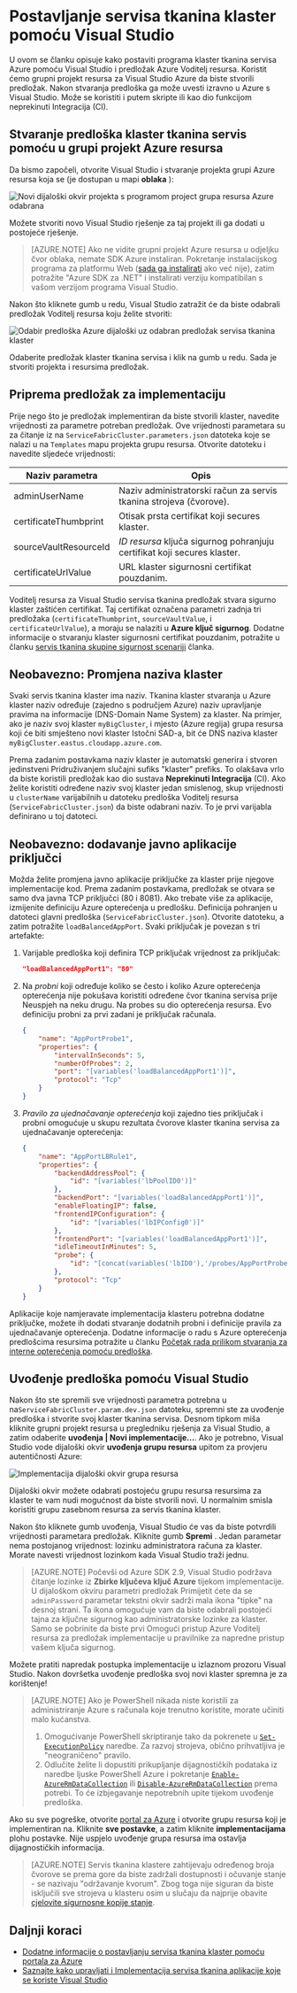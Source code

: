 <properties
   pageTitle="Postavljanje servisa tkanina klaster pomoću Visual Studio | Microsoft Azure"
   description="U članku se opisuje kako postaviti servisa tkanina klaster pomoću predloška Azure Voditelj resursa stvorenu u projektu programa Azure grupa resursa u Visual Studio"
   services="service-fabric"
   documentationCenter=".net"
   authors="karolz-ms"
   manager="adegeo"
   editor=""/>

<tags
   ms.service="service-fabric"
   ms.devlang="dotNet"
   ms.topic="article"
   ms.tgt_pltfrm="NA"
   ms.workload="NA"
   ms.date="10/06/2016"
   ms.author="karolz@microsoft.com"/>

# <a name="set-up-a-service-fabric-cluster-by-using-visual-studio"></a>Postavljanje servisa tkanina klaster pomoću Visual Studio
U ovom se članku opisuje kako postaviti programa klaster tkanina servisa Azure pomoću Visual Studio i predložak Azure Voditelj resursa. Koristit ćemo grupni projekt resursa za Visual Studio Azure da biste stvorili predložak. Nakon stvaranja predloška ga može uvesti izravno u Azure s Visual Studio. Može se koristiti i putem skripte ili kao dio funkcijom neprekinuti Integracija (CI).

## <a name="create-a-service-fabric-cluster-template-by-using-an-azure-resource-group-project"></a>Stvaranje predloška klaster tkanina servis pomoću u grupi projekt Azure resursa
Da bismo započeli, otvorite Visual Studio i stvaranje projekta grupi Azure resursa koja se (je dostupan u mapi **oblaka** ):

![Novi dijaloški okvir projekta s programom project grupa resursa Azure odabrana][1]

Možete stvoriti novo Visual Studio rješenje za taj projekt ili ga dodati u postojeće rješenje.

>[AZURE.NOTE] Ako ne vidite grupni projekt Azure resursa u odjeljku čvor oblaka, nemate SDK Azure instaliran. Pokretanje instalacijskog programa za platformu Web ([sada ga instalirati](http://www.microsoft.com/web/downloads/platform.aspx) ako već nije), zatim potražite "Azure SDK za .NET" i instalirati verziju kompatibilan s vašom verzijom programa Visual Studio.

Nakon što kliknete gumb u redu, Visual Studio zatražit će da biste odabrali predložak Voditelj resursa koju želite stvoriti:

![Odabir predloška Azure dijaloški uz odabran predložak servisa tkanina klaster][2]

Odaberite predložak klaster tkanina servisa i klik na gumb u redu. Sada je stvoriti projekta i resursima predložak.

## <a name="prepare-the-template-for-deployment"></a>Priprema predložak za implementaciju
Prije nego što je predložak implementiran da biste stvorili klaster, navedite vrijednosti za parametre potreban predložak. Ove vrijednosti parametara su za čitanje iz na `ServiceFabricCluster.parameters.json` datoteka koje se nalazi u na `Templates` mapu projekta grupu resursa. Otvorite datoteku i navedite sljedeće vrijednosti:

|Naziv parametra           |Opis|
|-----------------------  |--------------------------|
|adminUserName            |Naziv administratorski račun za servis tkanina strojeva (čvorove).|
|certificateThumbprint    |Otisak prsta certifikat koji secures klaster.|
|sourceVaultResourceId    |*ID resursa* ključa sigurnog pohranjuju certifikat koji secures klaster.|
|certificateUrlValue      |URL klaster sigurnosni certifikat pouzdanim.|

Voditelj resursa za Visual Studio servisa tkanina predložak stvara sigurno klaster zaštićen certifikat. Taj certifikat označena parametri zadnja tri predložaka (`certificateThumbprint`, `sourceVaultValue`, i `certificateUrlValue`), a moraju se nalaziti u **Azure ključ sigurnog**. Dodatne informacije o stvaranju klaster sigurnosni certifikat pouzdanim, potražite u članku [servis tkanina skupine sigurnost scenariji](service-fabric-cluster-security.md#x509-certificates-and-service-fabric) članka.

## <a name="optional-change-the-cluster-name"></a>Neobavezno: Promjena naziva klaster
Svaki servis tkanina klaster ima naziv. Tkanina klaster stvaranja u Azure klaster naziv određuje (zajedno s područjem Azure) naziv upravljanje pravima na informacije (DNS-Domain Name System) za klaster. Na primjer, ako je naziv svoj klaster `myBigCluster`, i mjesto (Azure regija) grupa resursa koji će biti smješteno novi klaster Istočni SAD-a, bit će DNS naziva klaster `myBigCluster.eastus.cloudapp.azure.com`.

Prema zadanim postavkama naziv klaster je automatski generira i stvoren jedinstveni Pridruživanjem slučajni sufiks "klaster" prefiks. To olakšava vrlo da biste koristili predložak kao dio sustava **Neprekinuti Integracija** (CI). Ako želite koristiti određene naziv svoj klaster jedan smislenog, skup vrijednosti u `clusterName` varijabilnih u datoteku predloška Voditelj resursa (`ServiceFabricCluster.json`) da biste odabrani naziv. To je prvi varijabla definirano u toj datoteci.

## <a name="optional-add-public-application-ports"></a>Neobavezno: dodavanje javno aplikacije priključci
Možda želite promjena javno aplikacije priključke za klaster prije njegove implementacije kod. Prema zadanim postavkama, predložak se otvara se samo dva javna TCP priključci (80 i 8081). Ako trebate više za aplikacije, izmijenite definiciju Azure opterećenja u predlošku. Definicija pohranjen u datoteci glavni predloška (`ServiceFabricCluster.json`). Otvorite datoteku, a zatim potražite `loadBalancedAppPort`. Svaki priključak je povezan s tri artefakte:

1. Varijable predloška koji definira TCP priključak vrijednost za priključak:

    ```json
    "loadBalancedAppPort1": "80"
    ```

2. Na *probni* koji određuje koliko se često i koliko Azure opterećenja opterećenja nije pokušava koristiti određene čvor tkanina servisa prije Neuspjeh na neku drugu. Na probes su dio opterećenja resursa. Evo definiciju probni za prvi zadani je priključak računala.

    ```json
    {
        "name": "AppPortProbe1",
        "properties": {
            "intervalInSeconds": 5,
            "numberOfProbes": 2,
            "port": "[variables('loadBalancedAppPort1')]",
            "protocol": "Tcp"
        }
    }
    ```

3. *Pravilo za ujednačavanje opterećenja* koji zajedno ties priključak i probni omogućuje u skupu rezultata čvorove klaster tkanina servisa za ujednačavanje opterećenja:

    ```json
    {
        "name": "AppPortLBRule1",
        "properties": {
            "backendAddressPool": {
                "id": "[variables('lbPoolID0')]"
            },
            "backendPort": "[variables('loadBalancedAppPort1')]",
            "enableFloatingIP": false,
            "frontendIPConfiguration": {
                "id": "[variables('lbIPConfig0')]"
            },
            "frontendPort": "[variables('loadBalancedAppPort1')]",
            "idleTimeoutInMinutes": 5,
            "probe": {
                "id": "[concat(variables('lbID0'),'/probes/AppPortProbe1')]"
            },
            "protocol": "Tcp"
        }
    }
    ```
Aplikacije koje namjeravate implementacija klasteru potrebna dodatne priključke, možete ih dodati stvaranje dodatnih probni i definicije pravila za ujednačavanje opterećenja. Dodatne informacije o radu s Azure opterećenja predlošcima resursima potražite u članku [Početak rada prilikom stvaranja za interne opterećenja pomoću predloška](../load-balancer/load-balancer-get-started-ilb-arm-template.md).

## <a name="deploy-the-template-by-using-visual-studio"></a>Uvođenje predloška pomoću Visual Studio
Nakon što ste spremili sve vrijednosti parametra potrebna u na`ServiceFabricCluster.param.dev.json` datoteku, spremni ste za uvođenje predloška i stvorite svoj klaster tkanina servisa. Desnom tipkom miša kliknite grupni projekt resursa u pregledniku rješenja za Visual Studio, a zatim odaberite **uvođenja | Novi implementacije...**. Ako je potrebno, Visual Studio vode dijaloški okvir **uvođenja grupu resursa** upitom za provjeru autentičnosti Azure:

![Implementacija dijaloški okvir grupa resursa][3]

Dijaloški okvir možete odabrati postojeću grupu resursa resursima za klaster te vam nudi mogućnost da biste stvorili novi. U normalnim smisla koristiti grupu zasebnom resursa za servis tkanina klaster.

Nakon što kliknete gumb uvođenja, Visual Studio će vas da biste potvrdili vrijednosti parametara predložak. Kliknite gumb **Spremi** . Jedan parametar nema postojanog vrijednost: lozinku administratora računa za klaster. Morate navesti vrijednost lozinkom kada Visual Studio traži jednu.

>[AZURE.NOTE] Počevši od Azure SDK 2.9, Visual Studio podržava čitanje lozinke iz **Zbirke ključeva ključ Azure** tijekom implementacije. U dijaloškom okviru parametri predložak Primijetit ćete da se `adminPassword` parametar tekstni okvir sadrži mala ikona "tipke" na desnoj strani. Ta ikona omogućuje vam da biste odabrali postojeći tajna za ključne sigurnog kao administratorske lozinke za klaster. Samo se pobrinite da biste prvi Omogući pristup Azure Voditelj resursa za predložak implementacije u pravilnike za napredne pristup vašem ključa sigurnog. 

Možete pratiti napredak postupka implementacije u izlaznom prozoru Visual Studio. Nakon dovršetka uvođenje predloška svoj novi klaster spremna je za korištenje!

>[AZURE.NOTE] Ako je PowerShell nikada niste koristili za administriranje Azure s računala koje trenutno koristite, morate učiniti malo kućanstva.
>1. Omogućivanje PowerShell skriptiranje tako da pokrenete u [`Set-ExecutionPolicy`](https://technet.microsoft.com/library/hh849812.aspx) naredbe. Za razvoj strojeva, obično prihvatljiva je "neograničeno" pravilo.
>2. Odlučite želite li dopustiti prikupljanje dijagnostičkih podataka iz naredbe ljuske PowerShell Azure i pokretanje [`Enable-AzureRmDataCollection`](https://msdn.microsoft.com/library/mt619303.aspx) ili [`Disable-AzureRmDataCollection`](https://msdn.microsoft.com/library/mt619236.aspx) prema potrebi. To će izbjegavanje nepotrebnih upite tijekom uvođenje predloška.

Ako su sve pogreške, otvorite [portal za Azure](https://portal.azure.com/) i otvorite grupu resursa koji je implementiran na. Kliknite **sve postavke**, a zatim kliknite **implementacijama** plohu postavke. Nije uspjelo uvođenje grupa resursa ima ostavlja dijagnostičkih informacija.

>[AZURE.NOTE] Servis tkanina klastere zahtijevaju određenog broja čvorove se prema gore da biste zadržali dostupnosti i očuvanje stanje - se nazivaju "održavanje kvorum". Zbog toga nije siguran da biste isključili sve strojeva u klasteru osim u slučaju da najprije obavite [cjelovite sigurnosne kopije stanje](service-fabric-reliable-services-backup-restore.md).

## <a name="next-steps"></a>Daljnji koraci
- [Dodatne informacije o postavljanju servisa tkanina klaster pomoću portala za Azure](service-fabric-cluster-creation-via-portal.md)
- [Saznajte kako upravljati i Implementacija servisa tkanina aplikacije koje se koriste Visual Studio](service-fabric-manage-application-in-visual-studio.md)

<!--Image references-->
[1]: ./media/service-fabric-cluster-creation-via-visual-studio/azure-resource-group-project-creation.png
[2]: ./media/service-fabric-cluster-creation-via-visual-studio/selecting-azure-template.png
[3]: ./media/service-fabric-cluster-creation-via-visual-studio/deploy-to-azure.png
